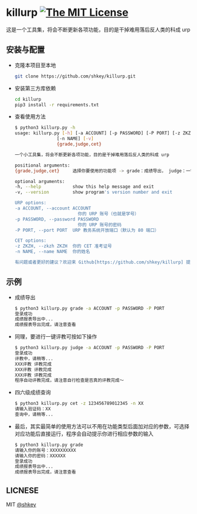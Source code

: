 # killurp [![The MIT License](https://img.shields.io/badge/license-MIT-green.svg?style=flat-square)](http://opensource.org/licenses/MIT)

这是一个工具集，将会不断更新各项功能，目的是干掉难用落后反人类的科成 urp

## 安装与配置

- 克隆本项目至本地

    ```bash
    git clone https://github.com/shkey/killurp.git
    ```

- 安装第三方库依赖

    ```bash
    cd killurp
    pip3 install -r requirements.txt
    ```

- 查看使用方法

    ``` bash
    $ python3 killurp.py -h
    usage: killurp.py [-h] [-a ACCOUNT] [-p PASSWORD] [-P PORT] [-z ZKZH]
                    [-n NAME] [-v]
                    {grade,judge,cet}

    一个小工具集，将会不断更新各项功能，目的是干掉难用落后反人类的科成 urp

    positional arguments:
    {grade,judge,cet}     选择你要使用的功能项 -> grade：成绩导出， judge：一键评教， cet：四六级查询

    optional arguments:
    -h, --help            show this help message and exit
    -v, --version         show program's version number and exit

    URP options:
    -a ACCOUNT, --account ACCOUNT
                            你的 URP 账号（也就是学号）
    -p PASSWORD, --password PASSWORD
                            你的 URP 账号的密码
    -P PORT, --port PORT  URP 教务系统开放端口（默认为 80 端口）

    CET options:
    -z ZKZH, --zkzh ZKZH  你的 CET 准考证号
    -n NAME, --name NAME  你的姓名

    有问题或者更好的建议？欢迎来 Github[https://github.com/shkey/killurp] 提 issue 和 PR
    ```

## 示例

- 成绩导出

    ``` bash
    $ python3 killurp.py grade -a ACCOUNT -p PASSWORD -P PORT
    登录成功
    成绩报表导出中...
    成绩报表导出完成，请注意查看
    ```

- 同理，要进行一键评教可按如下操作

    ```bash
    $ python3 killurp.py judge -a ACCOUNT -p PASSWORD -P PORT
    登录成功
    评教中，请稍等...
    XXX评教 评教完成
    XXX评教 评教完成
    XXX评教 评教完成
    程序自动评教完成，请注意自行检查是否真的评教完成～
    ```

- 四六级成绩查询

    ```bash
    $ python3 killurp.py cet -z 123456789012345 -n XX
    请输入验证码：XX
    查询中，请稍等...
    ```

- 最后，其实最简单的使用方法可以不用在功能类型后面加对应的参数，可选择对应功能后直接运行，程序会自动提示你进行相应参数的输入

    ```bash
    $ python3 killurp.py grade
    请输入你的账号：XXXXXXXXXX
    请输入你的密码：XXXXXX
    登录成功
    成绩报表导出中...
    成绩报表导出完成，请注意查看
    ```

## LICNESE

MIT [@shkey](https://github.com/shkey)
